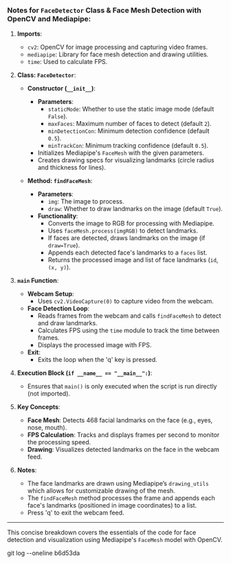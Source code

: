 ### Notes for `FaceDetector` Class & Face Mesh Detection with OpenCV and Mediapipe:

1. **Imports**:
   - `cv2`: OpenCV for image processing and capturing video frames.
   - `mediapipe`: Library for face mesh detection and drawing utilities.
   - `time`: Used to calculate FPS.

2. **Class: `FaceDetector`**:
   - **Constructor (`__init__`)**:
     - **Parameters**:
       - `staticMode`: Whether to use the static image mode (default `False`).
       - `maxFaces`: Maximum number of faces to detect (default `2`).
       - `minDetectionCon`: Minimum detection confidence (default `0.5`).
       - `minTrackCon`: Minimum tracking confidence (default `0.5`).
     - Initializes Mediapipe's `FaceMesh` with the given parameters.
     - Creates drawing specs for visualizing landmarks (circle radius and thickness for lines).

   - **Method: `findFaceMesh`**:
     - **Parameters**:
       - `img`: The image to process.
       - `draw`: Whether to draw landmarks on the image (default `True`).
     - **Functionality**:
       - Converts the image to RGB for processing with Mediapipe.
       - Uses `faceMesh.process(imgRGB)` to detect landmarks.
       - If faces are detected, draws landmarks on the image (if `draw=True`).
       - Appends each detected face's landmarks to a `faces` list.
       - Returns the processed image and list of face landmarks (`id`, `(x, y)`).

3. **`main` Function**:
   - **Webcam Setup**:
     - Uses `cv2.VideoCapture(0)` to capture video from the webcam.
   - **Face Detection Loop**:
     - Reads frames from the webcam and calls `findFaceMesh` to detect and draw landmarks.
     - Calculates FPS using the `time` module to track the time between frames.
     - Displays the processed image with FPS.
   - **Exit**:
     - Exits the loop when the 'q' key is pressed.

4. **Execution Block (`if __name__ == "__main__":`)**:
   - Ensures that `main()` is only executed when the script is run directly (not imported).

5. **Key Concepts**:
   - **Face Mesh**: Detects 468 facial landmarks on the face (e.g., eyes, nose, mouth).
   - **FPS Calculation**: Tracks and displays frames per second to monitor the processing speed.
   - **Drawing**: Visualizes detected landmarks on the face in the webcam feed.

6. **Notes**:
   - The face landmarks are drawn using Mediapipe’s `drawing_utils` which allows for customizable drawing of the mesh.
   - The `findFaceMesh` method processes the frame and appends each face's landmarks (positioned in image coordinates) to a list.
   - Press 'q' to exit the webcam feed.

---

This concise breakdown covers the essentials of the code for face detection and visualization using Mediapipe's `FaceMesh` model with OpenCV.


git log --oneline
b6d53da

